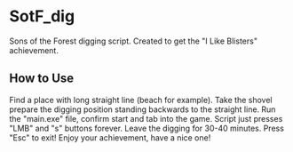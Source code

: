 # SotF_dig
Sons of the Forest digging script. Created to get the "I Like Blisters" achievement.
## How to Use
Find a place with long straight line (beach for example).
Take the shovel prepare the digging position standing backwards to the straight line.
Run the "main.exe" file, confirm start and tab into the game.
Script just presses "LMB" and "s" buttons forever.
Leave the digging for 30-40 minutes.
Press "Esc" to exit!
Enjoy your achievement, have a nice one!
